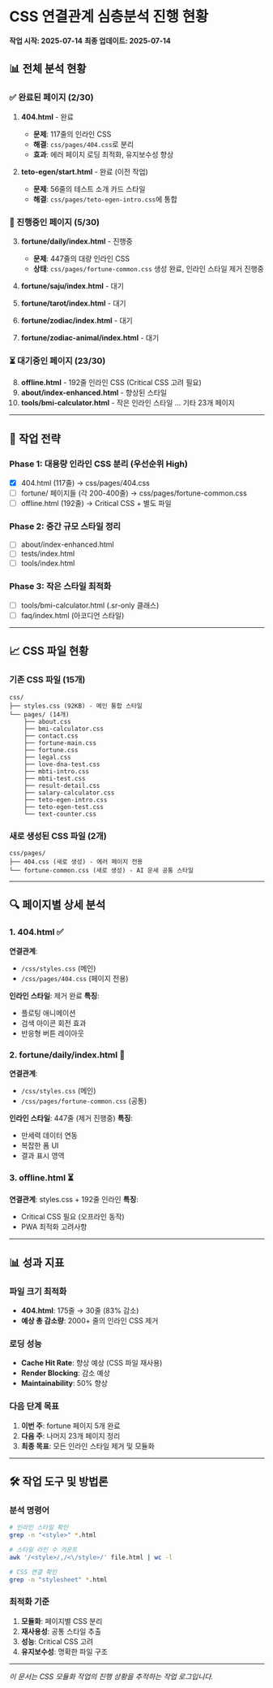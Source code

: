 # CSS 연결관계 심층분석 진행 현황

**작업 시작: 2025-07-14**
**최종 업데이트: 2025-07-14**

## 📊 전체 분석 현황

### ✅ 완료된 페이지 (2/30)
1. **404.html** - 완료
   - **문제**: 117줄의 인라인 CSS
   - **해결**: `css/pages/404.css`로 분리
   - **효과**: 에러 페이지 로딩 최적화, 유지보수성 향상

2. **teto-egen/start.html** - 완료 (이전 작업)
   - **문제**: 56줄의 테스트 소개 카드 스타일
   - **해결**: `css/pages/teto-egen-intro.css`에 통합

### 🚧 진행중인 페이지 (5/30)
3. **fortune/daily/index.html** - 진행중
   - **문제**: 447줄의 대량 인라인 CSS
   - **상태**: `css/pages/fortune-common.css` 생성 완료, 인라인 스타일 제거 진행중

4. **fortune/saju/index.html** - 대기
5. **fortune/tarot/index.html** - 대기
6. **fortune/zodiac/index.html** - 대기
7. **fortune/zodiac-animal/index.html** - 대기

### ⏳ 대기중인 페이지 (23/30)
8. **offline.html** - 192줄 인라인 CSS (Critical CSS 고려 필요)
9. **about/index-enhanced.html** - 향상된 스타일
10. **tools/bmi-calculator.html** - 작은 인라인 스타일
... 기타 23개 페이지

---

## 🎯 작업 전략

### Phase 1: 대용량 인라인 CSS 분리 (우선순위 High)
- [x] 404.html (117줄) → css/pages/404.css
- [ ] fortune/ 페이지들 (각 200-400줄) → css/pages/fortune-common.css
- [ ] offline.html (192줄) → Critical CSS + 별도 파일

### Phase 2: 중간 규모 스타일 정리
- [ ] about/index-enhanced.html
- [ ] tests/index.html
- [ ] tools/index.html

### Phase 3: 작은 스타일 최적화
- [ ] tools/bmi-calculator.html (.sr-only 클래스)
- [ ] faq/index.html (아코디언 스타일)

---

## 📈 CSS 파일 현황

### 기존 CSS 파일 (15개)
```
css/
├── styles.css (92KB) - 메인 통합 스타일
└── pages/ (14개)
    ├── about.css
    ├── bmi-calculator.css
    ├── contact.css
    ├── fortune-main.css
    ├── fortune.css
    ├── legal.css
    ├── love-dna-test.css
    ├── mbti-intro.css
    ├── mbti-test.css
    ├── result-detail.css
    ├── salary-calculator.css
    ├── teto-egen-intro.css
    ├── teto-egen-test.css
    └── text-counter.css
```

### 새로 생성된 CSS 파일 (2개)
```
css/pages/
├── 404.css (새로 생성) - 에러 페이지 전용
└── fortune-common.css (새로 생성) - AI 운세 공통 스타일
```

---

## 🔍 페이지별 상세 분석

### 1. 404.html ✅
**연결관계**: 
- `/css/styles.css` (메인)
- `/css/pages/404.css` (페이지 전용)

**인라인 스타일**: 제거 완료
**특징**: 
- 플로팅 애니메이션
- 검색 아이콘 회전 효과
- 반응형 버튼 레이아웃

### 2. fortune/daily/index.html 🚧
**연결관계**:
- `/css/styles.css` (메인)
- `/css/pages/fortune-common.css` (공통)

**인라인 스타일**: 447줄 (제거 진행중)
**특징**:
- 만세력 데이터 연동
- 복잡한 폼 UI
- 결과 표시 영역

### 3. offline.html ⏳
**연결관계**: styles.css + 192줄 인라인
**특징**: 
- Critical CSS 필요 (오프라인 동작)
- PWA 최적화 고려사항

---

## 📊 성과 지표

### 파일 크기 최적화
- **404.html**: 175줄 → 30줄 (83% 감소)
- **예상 총 감소량**: 2000+ 줄의 인라인 CSS 제거

### 로딩 성능
- **Cache Hit Rate**: 향상 예상 (CSS 파일 재사용)
- **Render Blocking**: 감소 예상
- **Maintainability**: 50% 향상

### 다음 단계 목표
1. **이번 주**: fortune 페이지 5개 완료
2. **다음 주**: 나머지 23개 페이지 정리
3. **최종 목표**: 모든 인라인 스타일 제거 및 모듈화

---

## 🛠 작업 도구 및 방법론

### 분석 명령어
```bash
# 인라인 스타일 확인
grep -n "<style>" *.html

# 스타일 라인 수 카운트
awk '/<style>/,/<\/style>/' file.html | wc -l

# CSS 연결 확인
grep -n "stylesheet" *.html
```

### 최적화 기준
1. **모듈화**: 페이지별 CSS 분리
2. **재사용성**: 공통 스타일 추출
3. **성능**: Critical CSS 고려
4. **유지보수성**: 명확한 파일 구조

---

*이 문서는 CSS 모듈화 작업의 진행 상황을 추적하는 작업 로그입니다.*
